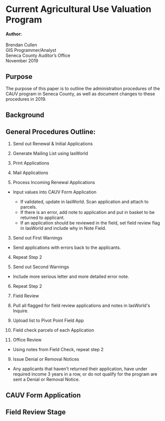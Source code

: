 # Current Agricultural Use Valuation Program
#### Author:
Brendan Cullen  
GIS Programmer/Analyst  
Seneca County Auditor’s Office  
November 2019

## Purpose
The purpose of this paper is to outline the administration procedures of the CAUV program in Seneca County, as well as document changes to these procedures in 2019.

## Background

## General Procedures Outline:
1. Send out Renewal & Initial Applications

  1. Generate Mailing List using IasWorld
  2. Print Applications
  3. Mail Applications


2. Process Incoming Renewal Applications

  - Input values into CAUV Form Application

    - If validated, update in IasWorld. Scan application and
      attach to parcels.
    - If there is an error, add note to application and put in basket to be
      returned to applicant.
    - If an application should be reviewed in the field, set field review flag
      in IasWorld and include why in Note Field.



3. Send out First Warnings

  - Send applications with errors back to the applicants.


4. Repeat Step 2

5. Send out Second Warnings

  - Include more serious letter and more detailed error note.


6. Repeat Step 2

7. Field Review

  1. Pull all flagged for field review applications and notes in IasWorld's Inquire.

  2. Upload list to Pivot Point Field App

  3. Field check parcels of each Application

8. Office Review

  - Using notes from Field Check, repeat step 2


9. Issue Denial or Removal Notices

  - Any applicants that haven't returned their application, have under required
    income 3 years in a row, or do not qualify for the program are sent a Denial
    or Removal Notice.

## CAUV Form Application


## Field Review Stage
